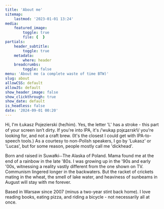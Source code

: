 ```yaml
---
title: 'About me'
sitemap:
    lastmod: '2023-01-01 13:24'
media:
    featured_image:
        toggle: true
        file: {  }
partials:
    header_subtitle:
        toggle: true
    metadata:
        where: header
    breadcrumbs:
        toggle: false
menu: 'About me (a complete waste of time BTW)'
slug: about
allowCSS: default
allowJS: default
show_header_image: false
show_clickthrough: true
show_date: default
is_headless: false
date: '2024-09-01 00:20'
---
```


Hi, I'm Łukasz Pojezierski (he/him). Yes, the letter 'L' has a stroke - this part of your screen isn’t dirty. If you're into IPA, it's /ˈwukaʂ pɔjɛʑɛrskʲi/ you're looking for, and not a craft brew. (It's the closest I could get with IPA-to-speech tools.) As a courtesy to non-Polish speakers, I go by 'Lukasz' or 'Lucas', but for some reason, people mostly call me 'dickhead'.

Born and raised in Suwałki⏤The Alaska of Poland. Mama found me at the end of a rainbow in the late '80s. I was growing up in the '90s and early '00s, witnessing a reality vastly different from the one shown on TV. Communism lingered longer in the backwaters. But the racket of crickets mating in the wheat, the smell of lake water, and heaviness of sunbeams in August will stay with me forever.

Based in Warsaw since 2007 (minus a two-year stint back home). I love reading books, eating pizza, and riding a bicycle - not necessarily all at once.